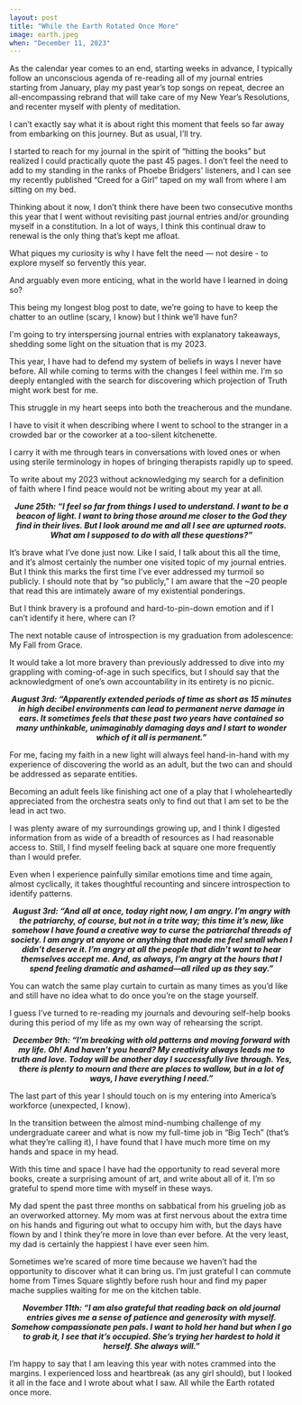 ```yaml
---
layout: post
title: "While the Earth Rotated Once More"
image: earth.jpeg
when: "December 11, 2023"
---
```


As the calendar year comes to an end, starting weeks in advance, I typically follow an unconscious agenda of re-reading all of my journal entries starting from January, play my past year’s top songs on repeat, decree an all-encompassing rebrand that will take care of my New Year’s Resolutions, and recenter myself with plenty of meditation.

I can’t exactly say what it is about right this moment that feels so far away from embarking on this journey. But as usual, I’ll try.

I started to reach for my journal in the spirit of “hitting the books” but realized I could practically quote the past 45 pages. I don’t feel the need to add to my standing in the ranks of Phoebe Bridgers' listeners, and I can see my recently published “Creed for a Girl” taped on my wall from where I am sitting on my bed.

Thinking about it now, I don’t think there have been two consecutive months this year that I went without revisiting past journal entries and/or grounding myself in a constitution. In a lot of ways, I think this continual draw to renewal is the only thing that’s kept me afloat.

What piques my curiosity is why I have felt the need — not desire - to explore myself so fervently this year. 

And arguably even more enticing, what in the world have I learned in doing so?

This being my longest blog post to date, we’re going to have to keep the chatter to an outline (scary, I know) but I think we’ll have fun?

I'm going to try interspersing journal entries with explanatory takeaways, shedding some light on the situation that is my 2023.

This year, I have had to defend my system of beliefs in ways I never have before. All while coming to terms with the changes I feel within me. I’m so deeply entangled with the search for discovering which projection of Truth might work best for me. 

This struggle in my heart seeps into both the treacherous and the mundane. 

I have to visit it when describing where I went to school to the stranger in a crowded bar or the coworker at a too-silent kitchenette. 

I carry it with me through tears in conversations with loved ones or when using sterile terminology in hopes of bringing therapists rapidly up to speed. 

To write about my 2023 without acknowledging my search for a definition of faith where I find peace would not be writing about my year at all.

***<p style="text-align: center;">June 25th: “I feel so far from things I used to understand. I want to be a beacon of light. I want to bring those around me closer to the God they find in their lives. But I look around me and all I see are upturned roots. What am I supposed to do with all these questions?”</p>***

It’s brave what I’ve done just now. Like I said, I talk about this all the time, and it’s almost certainly the number one visited topic of my journal entries. But I think this marks the first time I’ve ever addressed my turmoil so publicly. I should note that by “so publicly,” I am aware that the ~20 people that read this are intimately aware of my existential ponderings. 

But I think bravery is a profound and hard-to-pin-down emotion and if I can’t identify it here, where can I?

The next notable cause of introspection is my graduation from adolescence: My Fall from Grace.

It would take a lot more bravery than previously addressed to dive into my grappling with coming-of-age in such specifics, but I should say that the acknowledgment of one’s own accountability in its entirety is no picnic.

***<p style="text-align: center;">August 3rd: “Apparently extended periods of time as short as 15 minutes in high decibel environments can lead to permanent nerve damage in ears. It sometimes feels that these past two years have contained so many unthinkable, unimaginably damaging days and I start to wonder which of it all is permanent.”</p>***

For me, facing my faith in a new light will always feel hand-in-hand with my experience of discovering the world as an adult, but the two can and should be addressed as separate entities.

Becoming an adult feels like finishing act one of a play that I wholeheartedly appreciated from the orchestra seats only to find out that I am set to be the lead in act two.

I was plenty aware of my surroundings growing up, and I think I digested information from as wide of a breadth of resources as I had reasonable access to. Still, I find myself feeling back at square one more frequently than I would prefer. 

Even when I experience painfully similar emotions time and time again, almost cyclically, it takes thoughtful recounting and sincere introspection to identify patterns. 

***<p style="text-align: center;">August 3rd: “And all at once, today right now, I am angry. I’m angry with the patriarchy, of course, but not in a trite way; this time it’s new, like somehow I have found a creative way to curse the patriarchal threads of society. I am angry at anyone or anything that made me feel small when I didn’t deserve it. I’m angry at all the people that didn’t want to hear themselves accept me. And, as always, I’m angry at the hours that I spend feeling dramatic and ashamed—all riled up as they say.”</p>***

You can watch the same play curtain to curtain as many times as you’d like and still have no idea what to do once you’re on the stage yourself.

I guess I’ve turned to re-reading my journals and devouring self-help books during this period of my life as my own way of rehearsing the script.

***<p style="text-align: center;">December 9th: “I’m breaking with old patterns and moving forward with my life. Oh! And haven’t you heard? My creativity always leads me to truth and love. Today will be another day I successfully live through. Yes, there is plenty to mourn and there are places to wallow, but in a lot of ways, I have everything I need.”</p>***

The last part of this year I should touch on is my entering into America’s workforce (unexpected, I know).

In the transition between the almost mind-numbing challenge of my undergraduate career and what is now my full-time job in “Big Tech” (that’s what they’re calling it), I have found that I have much more time on my hands and space in my head.

With this time and space I have had the opportunity to read several more books, create a surprising amount of art, and write about all of it. I’m so grateful to spend more time with myself in these ways.

My dad spent the past three months on sabbatical from his grueling job as an overworked attorney. My mom was at first nervous about the extra time on his hands and figuring out what to occupy him with, but the days have flown by and I think they’re more in love than ever before. At the very least, my dad is certainly the happiest I have ever seen him.

Sometimes we’re scared of more time because we haven’t had the opportunity to discover what it can bring us. I’m just grateful I can commute home from Times Square slightly before rush hour and find my paper mache supplies waiting for me on the kitchen table.

***<p style="text-align: center;">November 11th: “I am also grateful that reading back on old journal entries gives me a sense of patience and generosity with myself. Somehow compassionate pen pals. I want to hold her hand but when I go to grab it, I see that it’s occupied. She’s trying her hardest to hold it herself. She always will.”</p>***

I’m happy to say that I am leaving this year with notes crammed into the margins. I experienced loss and heartbreak (as any girl should), but I looked it all in the face and I wrote about what I saw. All while the Earth rotated once more.